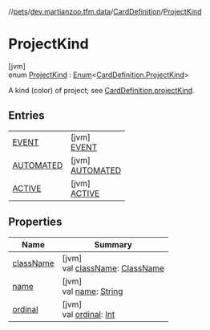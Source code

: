 //[pets](../../../../index.md)/[dev.martianzoo.tfm.data](../../index.md)/[CardDefinition](../index.md)/[ProjectKind](index.md)

# ProjectKind

[jvm]\
enum [ProjectKind](index.md) : [Enum](https://kotlinlang.org/api/latest/jvm/stdlib/kotlin/-enum/index.html)&lt;[CardDefinition.ProjectKind](index.md)&gt; 

A kind (color) of project; see [CardDefinition.projectKind](../project-kind.md).

## Entries

| | |
|---|---|
| [EVENT](-e-v-e-n-t/index.md) | [jvm]<br>[EVENT](-e-v-e-n-t/index.md) |
| [AUTOMATED](-a-u-t-o-m-a-t-e-d/index.md) | [jvm]<br>[AUTOMATED](-a-u-t-o-m-a-t-e-d/index.md) |
| [ACTIVE](-a-c-t-i-v-e/index.md) | [jvm]<br>[ACTIVE](-a-c-t-i-v-e/index.md) |

## Properties

| Name | Summary |
|---|---|
| [className](class-name.md) | [jvm]<br>val [className](class-name.md): [ClassName](../../../dev.martianzoo.tfm.pets.ast/-class-name/index.md) |
| [name](../../../dev.martianzoo.tfm.pets.ast/-instruction/-intensity/-o-p-t-i-o-n-a-l/index.md#-372974862%2FProperties%2F-1461504660) | [jvm]<br>val [name](../../../dev.martianzoo.tfm.pets.ast/-instruction/-intensity/-o-p-t-i-o-n-a-l/index.md#-372974862%2FProperties%2F-1461504660): [String](https://kotlinlang.org/api/latest/jvm/stdlib/kotlin/-string/index.html) |
| [ordinal](../../../dev.martianzoo.tfm.pets.ast/-instruction/-intensity/-o-p-t-i-o-n-a-l/index.md#-739389684%2FProperties%2F-1461504660) | [jvm]<br>val [ordinal](../../../dev.martianzoo.tfm.pets.ast/-instruction/-intensity/-o-p-t-i-o-n-a-l/index.md#-739389684%2FProperties%2F-1461504660): [Int](https://kotlinlang.org/api/latest/jvm/stdlib/kotlin/-int/index.html) |

